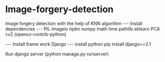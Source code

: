 # Image-forgery-detection
Image forgery detection with the help of KNN algorithm
--- Install dependencies ---
PIL
imageio
tqdm
numpy
math
time
pathlib
sklearn
PCA
cv2  (opencv-contrib-python)

--- Install frame work Django ---
install python
pip install django==2.1

Run django server (python manage.py runserver)
